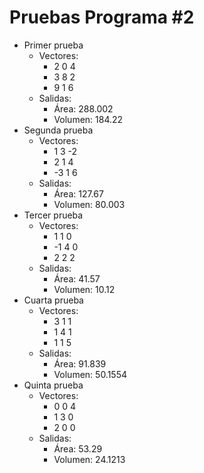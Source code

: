 # Pruebas Programa #2

- Primer prueba
  - Vectores:
    - 2 0 4
    - 3 8 2
    - 9 1 6
  - Salidas:
    - Área: 288.002
    - Volumen: 184.22
- Segunda prueba
  - Vectores:
    - 1 3 -2
    - 2 1 4
    - -3 1 6
  - Salidas:
    - Área: 127.67
    - Volumen: 80.003
- Tercer prueba
  - Vectores:
    - 1 1 0
    - -1 4 0
    - 2 2 2
  - Salidas:
    - Área: 41.57
    - Volumen: 10.12
- Cuarta prueba
  - Vectores:
    - 3 1 1
    - 1 4 1
    - 1 1 5
  - Salidas:
    - Área: 91.839
    - Volumen: 50.1554
- Quinta prueba
  - Vectores:
    - 0 0 4
    - 1 3 0
    - 2 0 0
  - Salidas:
    - Área: 53.29
    - Volumen: 24.1213